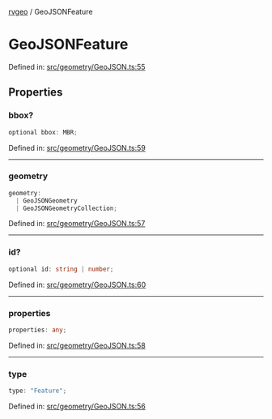 [rvgeo](../index.md) / GeoJSONFeature

# GeoJSONFeature

Defined in: [src/geometry/GeoJSON.ts:55](https://github.com/pzq123456/RVGeo/blob/e727f6f6e310621d656b74948bed9956ff45a613/src/geometry/GeoJSON.ts#L55)

## Properties

### bbox?

```ts
optional bbox: MBR;
```

Defined in: [src/geometry/GeoJSON.ts:59](https://github.com/pzq123456/RVGeo/blob/e727f6f6e310621d656b74948bed9956ff45a613/src/geometry/GeoJSON.ts#L59)

***

### geometry

```ts
geometry: 
  | GeoJSONGeometry
  | GeoJSONGeometryCollection;
```

Defined in: [src/geometry/GeoJSON.ts:57](https://github.com/pzq123456/RVGeo/blob/e727f6f6e310621d656b74948bed9956ff45a613/src/geometry/GeoJSON.ts#L57)

***

### id?

```ts
optional id: string | number;
```

Defined in: [src/geometry/GeoJSON.ts:60](https://github.com/pzq123456/RVGeo/blob/e727f6f6e310621d656b74948bed9956ff45a613/src/geometry/GeoJSON.ts#L60)

***

### properties

```ts
properties: any;
```

Defined in: [src/geometry/GeoJSON.ts:58](https://github.com/pzq123456/RVGeo/blob/e727f6f6e310621d656b74948bed9956ff45a613/src/geometry/GeoJSON.ts#L58)

***

### type

```ts
type: "Feature";
```

Defined in: [src/geometry/GeoJSON.ts:56](https://github.com/pzq123456/RVGeo/blob/e727f6f6e310621d656b74948bed9956ff45a613/src/geometry/GeoJSON.ts#L56)
